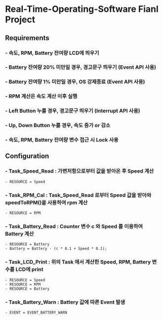 # Real-Time-Operating-Software Fianl Project


## Requirements
### - 속도, RPM, Battery 잔여량 LCD에 띄우기
### - Battery 잔여량 20% 미만일 경우, 경고문구 띄우기 (Event API 사용)
### - Battery 잔여량 1% 미만일 경우, OS 강제종료 (Event API 사용)
### - RPM 계산은 속도 계산 이후 실행 
### - Left Button 누를 경우, 경고문구 띄우기 (Interrupt API 사용)
### - Up, Down Button 누를 경우, 속도 증가 or 감소
### - 속도, RPM, Battery 잔여량 변수 접근 시 Lock 사용



## Configuration

### - Task_Speed_Read : 가변저항으로부터 값을 받아온 후 Speed 계산
    - RESOURCE = Speed
  
### - Task_RPM_Cal : Task_Speed_Read 로부터 Speed 값을 받아와 speedToRPM()을 사용하여 rpm 계산
    - RESOURCE = RPM
  
### - Task_Battery_Read : Counter 변수 c 와 Speed 를 이용하여 Battery 계산
    - RESOURCE = Battery
    - Battery = Battery - (c * 0.1 + Speed * 0.1);
  
### - Task_LCD_Print : 위의 Task 에서 계산한 Speed, RPM, Battery 변수를 LCD에 print
    - RESOURCE = Speed
    - RESOURCE = RPM
    - RESOURCE = Battery
  
### - Task_Battery_Warn : Battery 값에 따른 Event 발생
    - EVENT = EVENT_BATTERY_WARN


